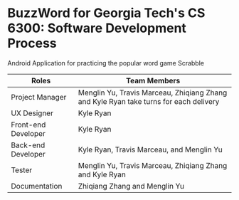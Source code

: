 # BuzzWord for Georgia Tech's CS 6300: Software Development Process

Android Application for practicing the popular word game Scrabble

| Roles | Team Members |
| ------------- | ------------- |
| Project Manager | Menglin Yu, Travis Marceau, Zhiqiang Zhang and Kyle Ryan take turns for each delivery|
| UX Designer | Kyle Ryan |
| Front-end Developer | Kyle Ryan |
| Back-end Developer | Kyle Ryan, Travis Marceau, and Menglin Yu |
| Tester | Menglin Yu, Travis Marceau, Zhiqiang Zhang and Kyle Ryan |
| Documentation | Zhiqiang Zhang and Menglin Yu |
